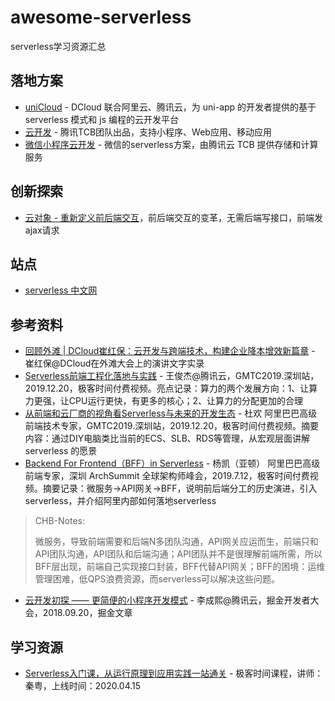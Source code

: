 # awesome-serverless
serverless学习资源汇总

## 落地方案

- [uniCloud](https://uniapp.dcloud.net.cn/uniCloud/README) - DCloud 联合阿里云、腾讯云，为 uni-app 的开发者提供的基于 serverless 模式和 js 编程的云开发平台
- [云开发](https://www.cloudbase.net/) - 腾讯TCB团队出品，支持小程序、Web应用、移动应用
- [微信小程序云开发](https://developers.weixin.qq.com/miniprogram/dev/wxcloud/basis/getting-started.html) - 微信的serverless方案，由腾讯云 TCB 提供存储和计算服务

## 创新探索

- [云对象 - 重新定义前后端交互](https://juejin.cn/post/7140841434977927175)，前后端交互的变革，无需后端写接口，前端发ajax请求

## 站点

- [serverless 中文网](https://serverlesscloud.cn/)

## 参考资料
- [回顾外滩 | DCloud崔红保：云开发与跨端技术，构建企业降本增效新篇章](https://mp.weixin.qq.com/s/YqumnQyjStcf0Z9gmMeUXA) - 崔红保@DCloud在外滩大会上的演讲文字实录
- [Serverless前端工程化落地与实践](https://time.geekbang.org/dailylesson/detail/100045239) - 王俊杰@腾讯云，GMTC2019.深圳站，2019.12.20，极客时间付费视频。亮点记录：算力的两个发展方向：1、让算力更强，让CPU运行更快，有更多的核心；2、让算力的分配更加的合理
- [从前端和云厂商的视角看Serverless与未来的开发生态](https://time.geekbang.org/dailylesson/detail/100045220) - 杜欢 阿里巴巴高级前端技术专家，GMTC2019.深圳站，2019.12.20，极客时间付费视频。摘要内容：通过DIY电脑类比当前的ECS、SLB、RDS等管理，从宏观层面讲解 serverless 的愿景
- [Backend For Frontend（BFF）in Serverless](https://time.geekbang.org/dailylesson/detail/100033230) - 杨凯（亚顿） 阿里巴巴高级前端专家，深圳 ArchSummit 全球架构师峰会，2019.7.12，极客时间付费视频。摘要记录：微服务->API网关->BFF，说明前后端分工的历史演进，引入serverless，并介绍阿里内部如何落地serverless
>CHB-Notes:
>
>微服务，导致前端需要和后端N多团队沟通，API网关应运而生，前端只和API团队沟通，API团队和后端沟通；API团队并不是很理解前端所需，所以BFF层出现，前端自己实现接口封装，BFF代替API网关；BFF的困境：运维管理困难，低QPS浪费资源，而serverless可以解决这些问题。
- [云开发初探 —— 更简便的小程序开发模式](https://juejin.im/post/5ba2fa43e51d450e5d0b0676) - 李成熙@腾讯云，掘金开发者大会，2018.09.20，掘金文章

## 学习资源

- [Serverless入门课，从运行原理到应用实践一站通关](https://time.geekbang.org/column/intro/305) - 极客时间课程，讲师：秦粤，上线时间：2020.04.15
